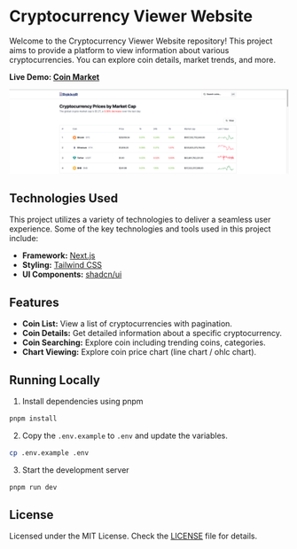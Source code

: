 # Cryptocurrency Viewer Website

Welcome to the Cryptocurrency Viewer Website repository! This project aims to provide a platform to view information about various cryptocurrencies. You can explore coin details, market trends, and more.

**Live Demo: [Coin Market](https://coin-market-mauve.vercel.app)**

[![CoinMarket](./public/images/screenshot/landing-page.png)](https://coin-market-mauve.vercel.app)


## Technologies Used

This project utilizes a variety of technologies to deliver a seamless user experience. Some of the key technologies and tools used in this project include:

- **Framework:** [Next.js](https://nextjs.org)
- **Styling:** [Tailwind CSS](https://tailwindcss.com)
- **UI Components:** [shadcn/ui](https://ui.shadcn.com)

## Features

- **Coin List:** View a list of cryptocurrencies with pagination.
- **Coin Details:** Get detailed information about a specific cryptocurrency.
- **Coin Searching:** Explore coin including trending coins, categories.
- **Chart Viewing:** Explore coin price chart (line chart / ohlc chart).

## Running Locally

1. Install dependencies using pnpm

```bash
pnpm install
```

2. Copy the `.env.example` to `.env` and update the variables.

```bash
cp .env.example .env
```

3. Start the development server

```bash
pnpm run dev
```

## License

Licensed under the MIT License. Check the [LICENSE](./LICENSE) file for details.